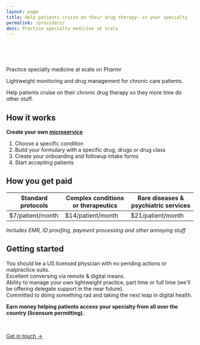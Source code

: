 ```yaml
---
layout: page
title: Help patients cruise on their drug therapy– in your specialty
permalink: /providers/
desc: Practice specialty medicine at scale
---
```

<br>
<br>
<br>
<p class="largetype">Practice specialty medicine at scale on Pharmr</p>  
Lightweight monitoring and drug management for chronic care patients.

Help patients cruise on their chronic drug therapy so they more time do other stuff.

## How it works  

**Create your own [microservice](https://cranky-johnson-407f0c.netlify.app/cgrpmigraine.html)**  

1. Choose a specific condition  
2. Build your formulary with a specific drug, drugs or drug class  
3. Create your onboarding and followup intake forms  
4. Start accepting patients  

## How you get paid

| Standard protocols | Complex conditions or therapeutics | Rare diseases & psychiatric services |
|--------------------|------------------------------------|--------------------------------------|
| $7/patient/month   | $14/patient/month                  | $21/patient/month                    |

*Includes EMR, ID proofing, payment processing and other annoying stuff*  

## Getting started  

You should be a US licensed physcian with no pending actions or malpractice suits.  
Excellent conversing via remote & digital means.  
Ability to manage your own lightweight practice, part time or full time (we'll be offering delegate support in the near future).  
Committed to doing something rad and taking the next leap in digital health.  

**Earn money helping patients access your specialty from all over the country (licensure permitting).**  

<br>
<p class="largetype">
  <a href="{{ '/getting-started.html' | relative_url }}">Get in touch →</a>
</p>
